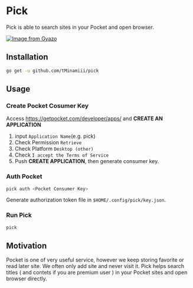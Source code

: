 # Pick

 Pick is able to search sites in your Pocket and open browser.

[![Image from Gyazo](https://i.gyazo.com/5ed83885a636c52ba43ccb2527002f90.gif)](https://gyazo.com/5ed83885a636c52ba43ccb2527002f90)

## Installation

``` sh
go get -u github.com/tMinamiii/pick
```

## Usage

### Create Pocket Cosumer Key

Access https://getpocket.com/developer/apps/ and **CREATE AN APPLICATION**

1. input `Application Name`(e.g. pick)
2. Check Permission `Retrieve`
3. Check Platform `Desktop (other)`
4. Check `I accept the Terms of Service`
5. Push **CREATE APPLICATION**, then generate consumer key.

### Auth Pocket

``` sh
pick auth <Pocket Consumer Key>
```

Generate authorization token file in `$HOME/.config/pick/key.json`.

### Run Pick

``` sh
pick
```

## Motivation

 Pocket is one of very useful service, however we keep storing favorite
or read later site.  We often only add site and never visit it. Pick helps
search titles ( and contets if you are premium user ) in your Pocket sites and
open browser directly.
